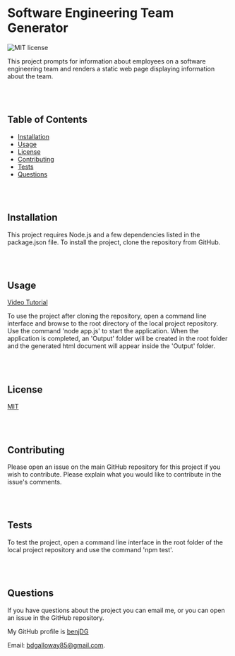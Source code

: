 
#  Software Engineering Team Generator

![MIT license](https://img.shields.io/badge/license-MIT-green)

This project prompts for information about employees on a software engineering team and renders a static web page displaying information about the team.

<br/>
<br/>

## Table of Contents

* [Installation](#Installation)
* [Usage](#Usage)
* [License](#License)
* [Contributing](#Contributing)
* [Tests](#Tests)
* [Questions](#Questions)

<br/>
<br/>

## Installation

This project requires Node.js and a few dependencies listed in the package.json file.  To install the project, clone the repository from GitHub.

<br/>
<br/>

## Usage

[Video Tutorial](https://youtu.be/Z6C3vGqtN3c)

To use the project after cloning the repository, open a command line interface and browse to the root directory of the local project repository.  Use the command 'node app.js' to start the application.  When the application is completed, an 'Output' folder will be created in the root folder and the generated html document will appear inside the 'Output' folder.


<br/>
<br/>


## License

[MIT](https://choosealicense.com/licenses/mit/)

<br/>
<br/>

## Contributing

Please open an issue on the main GitHub repository for this project if you wish to contribute.  Please explain what you would like to contribute in the issue's comments.

<br/>
<br/>

## Tests

To test the project, open a command line interface in the root folder of the local project repository and use the command 'npm test'.

<br/>
<br/>

## Questions  

If you have questions about the project you can email me, or you can open an issue in the GitHub repository.

My GitHub profile is [benjDG](https://github.com/benjDG)  
  
Email: bdgalloway85@gmail.com.  

